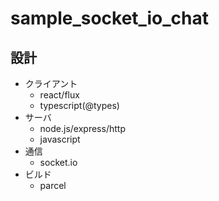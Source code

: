 # sample_socket_io_chat

## 設計
- クライアント
  - react/flux
  - typescript(@types)
- サーバ
  - node.js/express/http
  - javascript
- 通信
  - socket.io
- ビルド
  - parcel

